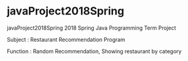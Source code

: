 # javaProject2018Spring

javaProject2018Spring
2018 Spring Java Programming Term Project

Subject : Restaurant Recommendation Program

Function : Random Recommendation, Showing restaurant by category
